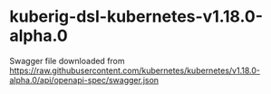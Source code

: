 # kuberig-dsl-kubernetes-v1.18.0-alpha.0

Swagger file downloaded from https://raw.githubusercontent.com/kubernetes/kubernetes/v1.18.0-alpha.0/api/openapi-spec/swagger.json
